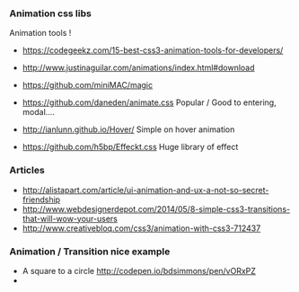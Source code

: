 ### Animation css libs 
 Animation tools ! 
* https://codegeekz.com/15-best-css3-animation-tools-for-developers/

* http://www.justinaguilar.com/animations/index.html#download
* https://github.com/miniMAC/magic
* https://github.com/daneden/animate.css Popular / Good to entering, modal....
* http://ianlunn.github.io/Hover/
Simple on hover animation
* https://github.com/h5bp/Effeckt.css
Huge library of effect 

### Articles 
* http://alistapart.com/article/ui-animation-and-ux-a-not-so-secret-friendship
* http://www.webdesignerdepot.com/2014/05/8-simple-css3-transitions-that-will-wow-your-users
* http://www.creativebloq.com/css3/animation-with-css3-712437

### Animation / Transition nice example 

* A square to a circle
http://codepen.io/bdsimmons/pen/vORxPZ
* 